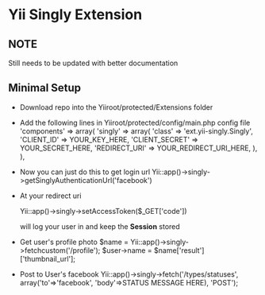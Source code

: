 # Yii Singly Extension

## NOTE
Still needs to be updated with better documentation

## Minimal Setup
* Download repo into the Yiiroot/protected/Extensions folder
* Add the following lines in Yiiroot/protected/config/main.php config file
		'components' => array(
			'singly' => array(
				'class' => 'ext.yii-singly.Singly',
				'CLIENT_ID' => YOUR_KEY_HERE,
				'CLIENT_SECRET' => YOUR_SECRET_HERE,
				'REDIRECT_URI' => YOUR_REDIRECT_URI_HERE,
			),
		),
* Now you can just do this to get login url
  Yii::app()->singly->getSinglyAuthenticationUrl('facebook')

* At your redirect uri 
  
  Yii::app()->singly->setAccessToken($_GET['code'])
  
  will log your user in and keep the **Session** stored  

* Get user's profile photo
		$name = Yii::app()->singly->fetchcustom('/profile');
		$user->name = $name['result']['thumbnail_url'];

* Post to User's facebook
		Yii::app()->singly->fetch('/types/statuses', array('to'=>'facebook', 'body'=>STATUS MESSAGE HERE), 'POST');